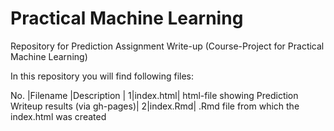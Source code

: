 # Practical Machine Learning
Repository for Prediction Assignment Write-up (Course-Project for Practical Machine Learning)

In this repository you will find following files:

No. |Filename |Description |
1|index.html| html-file showing Prediction Writeup results (via gh-pages)|
2|index.Rmd| .Rmd file from which the index.html was created

